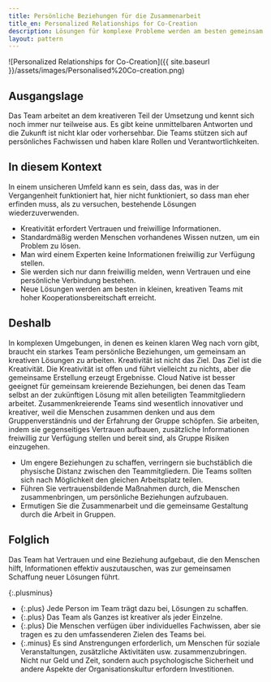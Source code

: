 ```yaml
---
title: Persönliche Beziehungen für die Zusammenarbeit
title_en: Personalized Relationships for Co-Creation
description: Lösungen für komplexe Probleme werden am besten gemeinsam von Teams mit einem hohen Maß an zwischenmenschlichen Beziehungen erarbeitet.
layout: pattern
---
```


![Personalized Relationships for Co-Creation]({{ site.baseurl }}/assets/images/Personalised%20Co-creation.png)

## Ausgangslage

Das Team arbeitet an dem kreativeren Teil der Umsetzung und kennt sich noch immer nur teilweise aus.
Es gibt keine unmittelbaren Antworten und die Zukunft ist nicht klar oder vorhersehbar.
Die Teams stützen sich auf persönliches Fachwissen und haben klare Rollen und Verantwortlichkeiten.

## In diesem Kontext

In einem unsicheren Umfeld kann es sein, dass das, was in der Vergangenheit funktioniert hat, hier nicht funktioniert, so dass man eher erfinden muss, als zu versuchen, bestehende Lösungen wiederzuverwenden.

* Kreativität erfordert Vertrauen und freiwillige Informationen.
* Standardmäßig werden Menschen vorhandenes Wissen nutzen, um ein Problem zu lösen.
* Man wird einem Experten keine Informationen freiwillig zur Verfügung stellen.
* Sie werden sich nur dann freiwillig melden, wenn Vertrauen und eine persönliche Verbindung bestehen.
* Neue Lösungen werden am besten in kleinen, kreativen Teams mit hoher Kooperationsbereitschaft erreicht.

## Deshalb

In komplexen Umgebungen, in denen es keinen klaren Weg nach vorn gibt, braucht ein starkes Team persönliche Beziehungen, um gemeinsam an kreativen Lösungen zu arbeiten.
Kreativität ist nicht das Ziel.
Das Ziel ist die Kreativität.
Die Kreativität ist offen und führt vielleicht zu nichts, aber die gemeinsame Erstellung erzeugt Ergebnisse.
Cloud Native ist besser geeignet für gemeinsam kreierende Beziehungen, bei denen das Team selbst an der zukünftigen Lösung mit allen beteiligten Teammitgliedern arbeitet.
Zusammenkreierende Teams sind wesentlich innovativer und kreativer, weil die Menschen zusammen denken und aus dem Gruppenverständnis und der Erfahrung der Gruppe schöpfen.
Sie arbeiten, indem sie gegenseitiges Vertrauen aufbauen, zusätzliche Informationen freiwillig zur Verfügung stellen und bereit sind, als Gruppe Risiken einzugehen.

* Um engere Beziehungen zu schaffen, verringern sie buchstäblich die physische Distanz zwischen den Teammitgliedern. Die Teams sollten sich nach Möglichkeit den gleichen Arbeitsplatz teilen.
* Führen Sie vertrauensbildende Maßnahmen durch, die Menschen zusammenbringen, um persönliche Beziehungen aufzubauen.
* Ermutigen Sie die Zusammenarbeit und die gemeinsame Gestaltung durch die Arbeit in Gruppen.

## Folglich

Das Team hat Vertrauen und eine Beziehung aufgebaut, die den Menschen hilft, Informationen effektiv auszutauschen, was zur gemeinsamen Schaffung neuer Lösungen führt.

{:.plusminus}
- {:.plus} Jede Person im Team trägt dazu bei, Lösungen zu schaffen.
- {:.plus} Das Team als Ganzes ist kreativer als jeder Einzelne.
- {:.plus} Die Menschen verfügen über individuelles Fachwissen, aber sie tragen es zu den umfassenderen Zielen des Teams bei.
- {:.minus} Es sind Anstrengungen erforderlich, um Menschen für soziale Veranstaltungen, zusätzliche Aktivitäten usw. zusammenzubringen. Nicht nur Geld und Zeit, sondern auch psychologische Sicherheit und andere Aspekte der Organisationskultur erfordern Investitionen.
